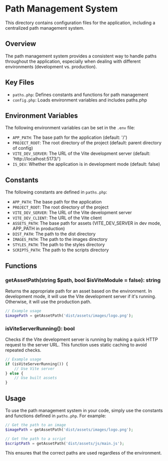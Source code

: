 # Path Management System

This directory contains configuration files for the application, including a centralized path management system.

## Overview

The path management system provides a consistent way to handle paths throughout the application, especially when dealing with different environments (development vs. production).

## Key Files

- `paths.php`: Defines constants and functions for path management
- `config.php`: Loads environment variables and includes paths.php

## Environment Variables

The following environment variables can be set in the `.env` file:

- `APP_PATH`: The base path for the application (default: '/')
- `PROJECT_ROOT`: The root directory of the project (default: parent directory of config)
- `VITE_DEV_SERVER`: The URL of the Vite development server (default: 'http://localhost:5173/')
- `IS_DEV`: Whether the application is in development mode (default: false)

## Constants

The following constants are defined in `paths.php`:

- `APP_PATH`: The base path for the application
- `PROJECT_ROOT`: The root directory of the project
- `VITE_DEV_SERVER`: The URL of the Vite development server
- `VITE_DEV_CLIENT`: The URL of the Vite client
- `ASSETS_PATH`: The base path for assets (VITE_DEV_SERVER in dev mode, APP_PATH in production)
- `DIST_PATH`: The path to the dist directory
- `IMAGES_PATH`: The path to the images directory
- `STYLES_PATH`: The path to the styles directory
- `SCRIPTS_PATH`: The path to the scripts directory

## Functions

### getAssetPath(string $path, bool $isViteModule = false): string

Returns the appropriate path for an asset based on the environment. In development mode, it will use the Vite development server if it's running. Otherwise, it will use the production path.

```php
// Example usage
$imagePath = getAssetPath('dist/assets/images/logo.png');
```

### isViteServerRunning(): bool

Checks if the Vite development server is running by making a quick HTTP request to the server URL. This function uses static caching to avoid repeated checks.

```php
// Example usage
if (isViteServerRunning()) {
    // Use Vite server
} else {
    // Use built assets
}
```

## Usage

To use the path management system in your code, simply use the constants and functions defined in `paths.php`. For example:

```php
// Get the path to an image
$imagePath = getAssetPath('dist/assets/images/logo.png');

// Get the path to a script
$scriptPath = getAssetPath('dist/assets/js/main.js');
```

This ensures that the correct paths are used regardless of the environment.